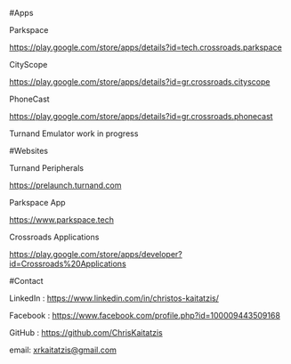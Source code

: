 #Apps

Parkspace

https://play.google.com/store/apps/details?id=tech.crossroads.parkspace

CityScope

https://play.google.com/store/apps/details?id=gr.crossroads.cityscope

PhoneCast

https://play.google.com/store/apps/details?id=gr.crossroads.phonecast

Turnand Emulator 
work in progress


#Websites

Turnand Peripherals 

https://prelaunch.turnand.com

Parkspace App

https://www.parkspace.tech

Crossroads Applications

https://play.google.com/store/apps/developer?id=Crossroads%20Applications


#Contact

LinkedIn :  https://www.linkedin.com/in/christos-kaitatzis/

Facebook :  https://www.facebook.com/profile.php?id=100009443509168

GitHub :  https://github.com/ChrisKaitatzis

email:  xrkaitatzis@gmail.com




